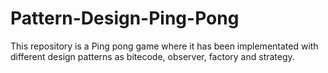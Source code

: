 # Pattern-Design-Ping-Pong
This repository is a Ping pong game where it has been implementated with different design patterns as bitecode, observer, factory and strategy.
